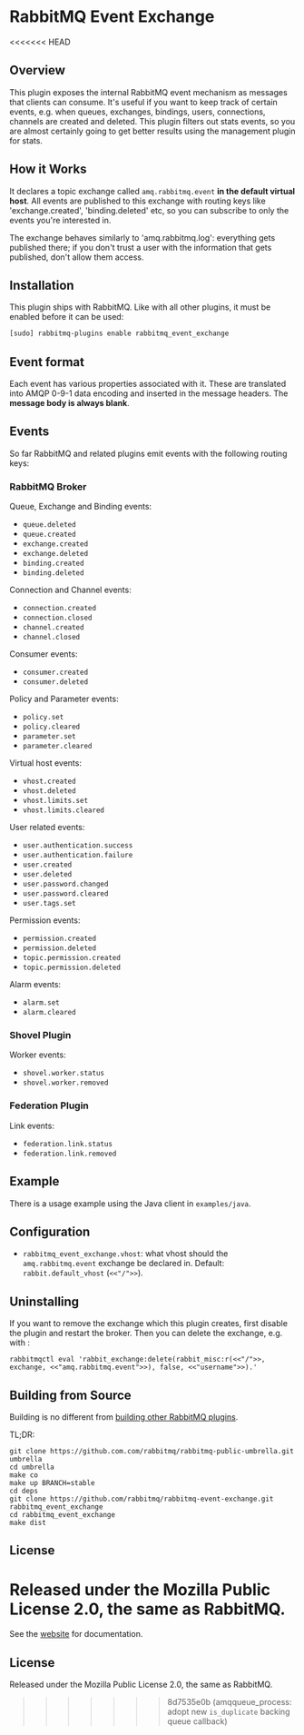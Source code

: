 # RabbitMQ Event Exchange

<<<<<<< HEAD
## Overview

This plugin exposes the internal RabbitMQ event mechanism as messages that clients
can consume. It's useful
if you want to keep track of certain events, e.g. when queues, exchanges, bindings, users,
connections, channels are created and deleted. This plugin filters out stats
events, so you are almost certainly going to get better results using
the management plugin for stats.

## How it Works

It declares a topic exchange called `amq.rabbitmq.event` **in the default
virtual host**. All events are published to this exchange with routing
keys like 'exchange.created', 'binding.deleted' etc, so you can
subscribe to only the events you're interested in.

The exchange behaves similarly to 'amq.rabbitmq.log': everything gets
published there; if you don't trust a user with the information that
gets published, don't allow them access.


## Installation

This plugin ships with RabbitMQ. Like with all other plugins, it must be
enabled before it can be used:

```bash
[sudo] rabbitmq-plugins enable rabbitmq_event_exchange
```

## Event format

Each event has various properties associated with it. These are
translated into AMQP 0-9-1 data encoding and inserted in the message headers. The
**message body is always blank**.

## Events

So far RabbitMQ and related plugins emit events with the following routing keys:

### RabbitMQ Broker

Queue, Exchange and Binding events:

 * `queue.deleted`
 * `queue.created`
 * `exchange.created`
 * `exchange.deleted`
 * `binding.created`
 * `binding.deleted`

Connection and Channel events:

 * `connection.created`
 * `connection.closed`
 * `channel.created`
 * `channel.closed`

Consumer events:

 * `consumer.created`
 * `consumer.deleted`

Policy and Parameter events:

 * `policy.set`
 * `policy.cleared`
 * `parameter.set`
 * `parameter.cleared`

Virtual host events:

 * `vhost.created`
 * `vhost.deleted`
 * `vhost.limits.set`
 * `vhost.limits.cleared`

User related events:

 * `user.authentication.success`
 * `user.authentication.failure`
 * `user.created`
 * `user.deleted`
 * `user.password.changed`
 * `user.password.cleared`
 * `user.tags.set`

Permission events:

 * `permission.created`
 * `permission.deleted`
 * `topic.permission.created`
 * `topic.permission.deleted`

Alarm events:

 * `alarm.set`
 * `alarm.cleared`

### Shovel Plugin

Worker events:

 * `shovel.worker.status`
 * `shovel.worker.removed`

### Federation Plugin

Link events:

 * `federation.link.status`
 * `federation.link.removed`

## Example

There is a usage example using the Java client in `examples/java`.


## Configuration

 * `rabbitmq_event_exchange.vhost`: what vhost should the `amq.rabbitmq.event` exchange be declared in. Default: `rabbit.default_vhost` (`<<"/">>`).


## Uninstalling

If you want to remove the exchange which this plugin creates, first
disable the plugin and restart the broker. Then you can delete the exchange,
e.g. with :

    rabbitmqctl eval 'rabbit_exchange:delete(rabbit_misc:r(<<"/">>, exchange, <<"amq.rabbitmq.event">>), false, <<"username">>).'


## Building from Source

Building is no different from [building other RabbitMQ plugins](https://www.rabbitmq.com/plugin-development.html).

TL;DR:

    git clone https://github.com.com/rabbitmq/rabbitmq-public-umbrella.git umbrella
    cd umbrella
    make co
    make up BRANCH=stable
    cd deps
    git clone https://github.com/rabbitmq/rabbitmq-event-exchange.git rabbitmq_event_exchange
    cd rabbitmq_event_exchange
    make dist


## License

Released under the Mozilla Public License 2.0,
the same as RabbitMQ.
=======
See the [website](https://www.rabbitmq.com/docs/event-exchange) for documentation.

## License

Released under the Mozilla Public License 2.0, the same as RabbitMQ.
>>>>>>> 8d7535e0b (amqqueue_process: adopt new `is_duplicate` backing queue callback)
